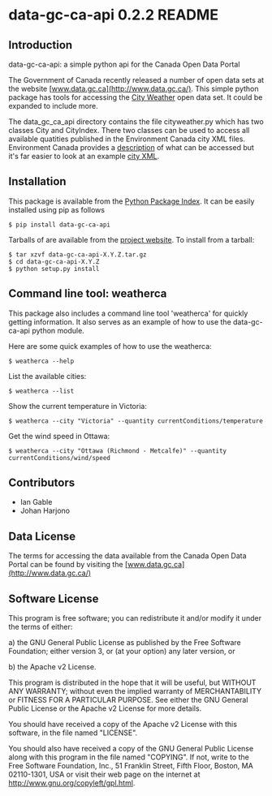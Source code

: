 # data-gc-ca-api 0.2.2 README

## Introduction
data-gc-ca-api: a simple python api for the Canada Open Data Portal

The Government of Canada recently released a number of open data sets at the website
[www.data.gc.ca](http://www.data.gc.ca/).  This simple python package has tools
for accessing the [City Weather](http://goo.gl/Xkcqp) open data set. It could
be expanded to include more.

The data_gc_ca_api directory contains the file cityweather.py which has two classes City
and CityIndex. There two classes can be used to access all available quatities
published in the Environment Canada city XML files. Environment Canada provides
a [description](http://goo.gl/XD7w4) of what can be accessed but it's far easier
to look at an example [city XML](http://goo.gl/vyL7r).

## Installation

This package is available from the [Python Package Index](http://pypi.python.org). It
can be easily installed using pip as follows
 
    $ pip install data-gc-ca-api

Tarballs of are available from the [project website](https://github.com/igable/data-gc-ca-api).
To install from a tarball:

    $ tar xzvf data-gc-ca-api-X.Y.Z.tar.gz
    $ cd data-gc-ca-api-X.Y.Z
    $ python setup.py install

## Command line tool: weatherca

This package also includes a command line tool 'weatherca' for quickly getting
information. It also serves as an example of how to use the data-gc-ca-api
python module. 

Here are some quick examples of how to use the weatherca:

    $ weatherca --help

List the available cities:

    $ weatherca --list

Show the current temperature in Victoria:

    $ weatherca --city "Victoria" --quantity currentConditions/temperature

Get the wind speed in Ottawa:

    $ weatherca --city "Ottawa (Richmond - Metcalfe)" --quantity currentConditions/wind/speed

## Contributors

* Ian Gable
* Johan Harjono

## Data License

The terms for accessing the data available from the Canada Open Data Portal can
be found by visiting the [www.data.gc.ca](http://www.data.gc.ca/)

## Software License

This program is free software; you can redistribute it and/or modify
it under the terms of either:

a) the GNU General Public License as published by the Free
Software Foundation; either version 3, or (at your option) any
later version, or

b) the Apache v2 License.

This program is distributed in the hope that it will be useful,
but WITHOUT ANY WARRANTY; without even the implied warranty of
MERCHANTABILITY or FITNESS FOR A PARTICULAR PURPOSE.  See either
the GNU General Public License or the Apache v2 License for more details.

You should have received a copy of the Apache v2 License with this
software, in the file named "LICENSE".

You should also have received a copy of the GNU General Public License
along with this program in the file named "COPYING". If not, write to the
Free Software Foundation, Inc., 51 Franklin Street, Fifth Floor, 
Boston, MA 02110-1301, USA or visit their web page on the internet at
http://www.gnu.org/copyleft/gpl.html.

